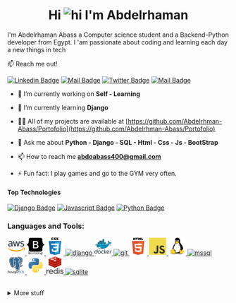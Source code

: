 <h1 align="center">Hi <img src="https://user-images.githubusercontent.com/1303154/88677602-1635ba80-d120-11ea-84d8-d263ba5fc3c0.gif" width="28px" height="28px" alt="hi"> I'm Abdelrhaman</h3>

I'm Abdelrhaman Abass a Computer science student and a Backend-Python developer from Egypt. I 'am passionate about coding and learning each day a new things in tech

:mailbox: Reach me out!

[![Linkedin Badge](https://img.shields.io/badge/-Abdelrahman-0e76a8?style=flat&labelColor=0e76a8&logo=linkedin&logoColor=white)](https://www.linkedin.com/in/abdelrahman-abass/) [![Mail Badge](https://img.shields.io/badge/-abdoabass-c0392b?style=flat&labelColor=c0392b&logo=gmail&logoColor=white)](mailto:abdoabass400@gmail.com) [![Twitter Badge](https://img.shields.io/badge/-@Abdlrahman_Abas-1ca0f1?style=flat&labelColor=1ca0f1&logo=twitter&logoColor=white&link=https://twitter.com/Ipenywis)](https://twitter.com/Abdlrahman_Abas) [![Mail Badge](https://img.shields.io/badge/-Facebook-e74c3c?style=flat&labelColor=e74c3c&logo=facebook&logoColor=white)](https://www.facebook.com/abdo.abass.142/) 

<!-- TODO: Add last video link -->


- 🔭 I’m currently working on **Self - Learning**

- 🌱 I’m currently learning **Django**

- 👨‍💻 All of my projects are available at [https://github.com/Abdelrhman-Abass/Portofolio](https://github.com/Abdelrhman-Abass/Portofolio)

- 💬 Ask me about **Python - Django - SQL - Html - Css - Js - BootStrap**

- 📫 How to reach me **abdoabass400@gmail.com**
 
- ⚡ Fun fact: I play games and go to the GYM very often.

#### Top Technologies

<!-- TODO: Make technologies links takes you to repositories -->

[![Django Badge](https://img.shields.io/badge/-Django-61DBFB?style=for-the-badge&labelColor=black&logo=django&logoColor=61DBFB)](#) [![Javascript Badge](https://img.shields.io/badge/-Javascript-F0DB4F?style=for-the-badge&labelColor=black&logo=javascript&logoColor=F0DB4F)](#) [![Python Badge](https://img.shields.io/badge/-Python-007acc?style=for-the-badge&labelColor=black&logo=python&logoColor=007acc)](#)

<h3 align="left">Languages and Tools:</h3>
<p align="left"> <a href="https://aws.amazon.com" target="_blank" rel="noreferrer"> <img src="https://raw.githubusercontent.com/devicons/devicon/master/icons/amazonwebservices/amazonwebservices-original-wordmark.svg" alt="aws" width="40" height="40"/> </a> <a href="https://getbootstrap.com" target="_blank" rel="noreferrer"> <img src="https://raw.githubusercontent.com/devicons/devicon/master/icons/bootstrap/bootstrap-plain-wordmark.svg" alt="bootstrap" width="40" height="40"/> </a> <a href="https://www.w3schools.com/css/" target="_blank" rel="noreferrer"> <img src="https://raw.githubusercontent.com/devicons/devicon/master/icons/css3/css3-original-wordmark.svg" alt="css3" width="40" height="40"/> </a> <a href="https://www.djangoproject.com/" target="_blank" rel="noreferrer"> <img src="https://cdn.worldvectorlogo.com/logos/django.svg" alt="django" width="40" height="40"/> </a> <a href="https://www.docker.com/" target="_blank" rel="noreferrer"> <img src="https://raw.githubusercontent.com/devicons/devicon/master/icons/docker/docker-original-wordmark.svg" alt="docker" width="40" height="40"/> </a> <a href="https://git-scm.com/" target="_blank" rel="noreferrer"> <img src="https://www.vectorlogo.zone/logos/git-scm/git-scm-icon.svg" alt="git" width="40" height="40"/> </a> <a href="https://www.w3.org/html/" target="_blank" rel="noreferrer"> <img src="https://raw.githubusercontent.com/devicons/devicon/master/icons/html5/html5-original-wordmark.svg" alt="html5" width="40" height="40"/> </a> <a href="https://developer.mozilla.org/en-US/docs/Web/JavaScript" target="_blank" rel="noreferrer"> <img src="https://raw.githubusercontent.com/devicons/devicon/master/icons/javascript/javascript-original.svg" alt="javascript" width="40" height="40"/> </a> <a href="https://www.linux.org/" target="_blank" rel="noreferrer"> <img src="https://raw.githubusercontent.com/devicons/devicon/master/icons/linux/linux-original.svg" alt="linux" width="40" height="40"/> </a> <a href="https://www.microsoft.com/en-us/sql-server" target="_blank" rel="noreferrer"> <img src="https://www.svgrepo.com/show/303229/microsoft-sql-server-logo.svg" alt="mssql" width="40" height="40"/> </a> <a href="https://www.postgresql.org" target="_blank" rel="noreferrer"> <img src="https://raw.githubusercontent.com/devicons/devicon/master/icons/postgresql/postgresql-original-wordmark.svg" alt="postgresql" width="40" height="40"/> </a> <a href="https://www.python.org" target="_blank" rel="noreferrer"> <img src="https://raw.githubusercontent.com/devicons/devicon/master/icons/python/python-original.svg" alt="python" width="40" height="40"/> </a> <a href="https://redis.io" target="_blank" rel="noreferrer"> <img src="https://raw.githubusercontent.com/devicons/devicon/master/icons/redis/redis-original-wordmark.svg" alt="redis" width="40" height="40"/> </a> <a href="https://www.sqlite.org/" target="_blank" rel="noreferrer"> <img src="https://www.vectorlogo.zone/logos/sqlite/sqlite-icon.svg" alt="sqlite" width="40" height="40"/> </a> </p>
<br />


<details>
<summary>
  More stuff 
</summary>
<br >
  
#### Github Stats

![Ipenywis's github stats](https://github-readme-stats.vercel.app/api?username=Abdelrhman-Abass&count_private=true&theme=tokyonight&hide=contribs,prs)

</details>
